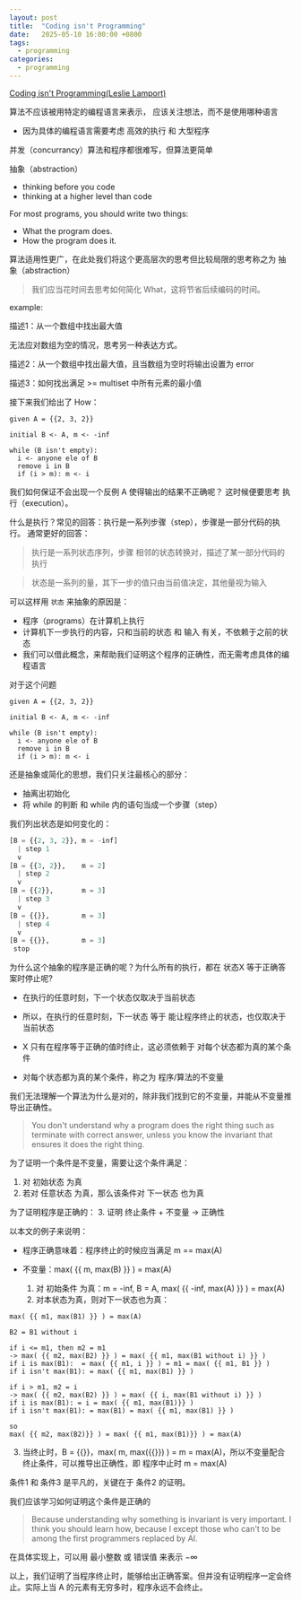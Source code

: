 ```yaml
---
layout: post
title:  "Coding isn't Programming"
date:   2025-05-10 16:00:00 +0800
tags: 
  - programming
categories:
  - programming
---
```


[Coding isn't Programming(Leslie Lamport)](https://www.bilibili.com/video/BV1HJRyYgE4j/?spm_id_from=333.1387.favlist.content.click&vd_source=e371652571b1539bbd501fb7adb6cfc4)

算法不应该被用特定的编程语言来表示，
应该关注想法，而不是使用哪种语言

- 因为具体的编程语言需要考虑 高效的执行 和 大型程序


并发（concurrancy）算法和程序都很难写，但算法更简单

抽象（abstraction）

- thinking before you code
- thinking at a higher level than code

For most programs, you should write two things:
- What the program does.
- How the program does it.

算法适用性更广，在此处我们将这个更高层次的思考但比较局限的思考称之为 抽象（abstraction）

> 我们应当花时间去思考如何简化 What，这将节省后续编码的时间。

example:

描述1：从一个数组中找出最大值

无法应对数组为空的情况，思考另一种表达方式。

描述2：从一个数组中找出最大值，且当数组为空时将输出设置为 error

描述3：如何找出满足 >= multiset 中所有元素的最小值


接下来我们给出了 How：

```shell 
given A = {{2, 3, 2}}

initial B <- A, m <- -inf

while (B isn't empty):
  i <- anyone ele of B
  remove i in B
  if (i > m): m <- i
```

我们如何保证不会出现一个反例 A 使得输出的结果不正确呢？
这时候便要思考 执行（execution）。

什么是执行？常见的回答：执行是一系列步骤（step），步骤是一部分代码的执行。
通常更好的回答：

> 执行是一系列状态序列，步骤 相邻的状态转换对，描述了某一部分代码的执行


> 状态是一系列的量，其下一步的值只由当前值决定，其他量视为输入

可以这样用 `状态` 来抽象的原因是：
- 程序（programs）在计算机上执行
- 计算机下一步执行的内容，只和当前的状态 和 输入 有关，不依赖于之前的状态
- 我们可以借此概念，来帮助我们证明这个程序的正确性，而无需考虑具体的编程语言


对于这个问题

```shell 
given A = {{2, 3, 2}}

initial B <- A, m <- -inf

while (B isn't empty):
  i <- anyone ele of B
  remove i in B
  if (i > m): m <- i
```


还是抽象或简化的思想，我们只关注最核心的部分：
- 抽离出初始化
- 将 while 的判断 和 while 内的语句当成一个步骤（step）

我们列出状态是如何变化的：
```python
[B = {{2, 3, 2}}, m = -inf]
  | step 1
  v
[B = {{3, 2}},    m = 2]
  | step 2
  v
[B = {{2}},       m = 3]
  | step 3
  v
[B = {{}},        m = 3]
  | step 4
  v
[B = {{}},        m = 3]
 stop
```


为什么这个抽象的程序是正确的呢？为什么所有的执行，都在 状态X 等于正确答案时停止呢?

- 在执行的任意时刻，下一个状态仅取决于当前状态

- 所以，在执行的任意时刻，下一状态 等于 能让程序终止的状态，也仅取决于当前状态  

- X 只有在程序等于正确的值时终止，这必须依赖于 对每个状态都为真的某个条件

- 对每个状态都为真的某个条件，称之为 程序/算法的不变量


我们无法理解一个算法为什么是对的，除非我们找到它的不变量，并能从不变量推导出正确性。

> You don't understand why a program does the right thing such as terminate with correct answer, unless you know the invariant that ensures it does the right thing.

为了证明一个条件是不变量，需要让这个条件满足：

1. 对 初始状态 为真
2. 若对 任意状态 为真，那么该条件对 下一状态 也为真 

为了证明程序是正确的：
3. 证明 终止条件 + 不变量 -> 正确性

以本文的例子来说明：

- 程序正确意味着：程序终止的时候应当满足 m == max(A) 

- 不变量：max( {{ m, max(B) }} ) = max(A)
  1. 对 初始条件 为真：m = -inf, B = A, max( {{ -inf, max(A) }} ) = max(A)
  2. 对本状态为真，则对下一状态也为真：

```
max( {{ m1, max(B1) }} ) = max(A)

B2 = B1 without i

if i <= m1, then m2 = m1 
-> max( {{ m2, max(B2) }} ) = max( {{ m1, max(B1 without i) }} )
if i is max(B1):  = max( {{ m1, i }} ) = m1 = max( {{ m1, B1 }} )
if i isn't max(B1): = max( {{ m1, max(B1) }} )

if i > m1, m2 = i
-> max( {{ m2, max(B2) }} ) = max( {{ i, max(B1 without i) }} ) 
if i is max(B1): = i = max( {{ m1, max(B1)}} )
if i isn't max(B1): = max(B1) = max( {{ m1, max(B1) }} )

so
max( {{ m2, max(B2)}} ) = max( {{ m1, max(B1)}} ) = max(A)
```

  3. 当终止时，B = {{}}，max( m, max({{}}) ) = m = max(A)，所以不变量配合终止条件，可以推导出正确性，即 程序中止时 m = max(A)

条件1 和 条件3 是平凡的，关键在于 条件2 的证明。

我们应该学习如何证明这个条件是正确的

> Because understanding why something is invariant is very important.
>I think you should learn how, because I except those who can't to be among the first programmers replaced by AI.

在具体实现上，可以用 最小整数 或 错误值 来表示 $-\infty$

以上，我们证明了当程序终止时，能够给出正确答案。但并没有证明程序一定会终止。实际上当 A 的元素有无穷多时，程序永远不会终止。



